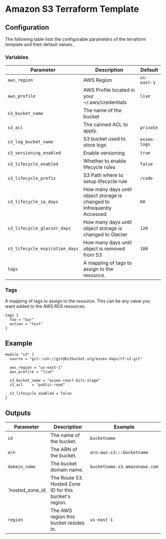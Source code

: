 # Amazon S3 Terraform Template

## Configuration

The following table lists the configurable parameters of the terraform template and their default values.

### Variables

| Parameter               | Description                           | Default                                                    |
| ----------------------- | ----------------------------------    | ---------------------------------------------------------- |
| `aws_region`     | AWS Region      | `us-east-1`                                                    |
| `aws_profile` | AWS Profile located in your ~/.aws/credentials  | `live`  |
| `s3_bucket_name` | The name of the bucket | 
| `s3_acl` | The canned ACL to apply. | `private`
| `s3_log_bucket_name` | S3 bucket used to store logs | `exzeo-logs`
| `s3_versioning_enabled` | Enable versioning | `true`
| `s3_lifecycle_enabled` | Whether to enable lifecycle rules | `false`
| `s3_lifecycle_prefix` | S3 Path where to setup lifecycle rule | `/code`
| `s3_lifecycle_ia_days` | How many days until object storage is changed to Infrequently Accessed | `60`
| `s3_lifecycle_glacier_days` | How many days until object storage is changed to Glacier | `120`
| `s3_lifecycle_expiration_days` | How many days until object is removed from S3 | `180`
| `tags` | A mapping of tags to assign to the resource. |

### Tags

A mapping of tags to assign to the resource. This can be any value you want added to the AWS RDS resources.
```
tags {
  foo = "bar"
  action = "test"
}
```

## Example
```
module "s3" {
  source = "git::ssh://git@bitbucket.org/exzeo-dops/tf-s3.git"

  aws_region = "us-east-1"
  aws_profile = "live"  

  s3_bucket_name = "exzeo-react-bits-stage"
  s3_acl    = "public-read"

  s3_lifecycle_enabled = false
}
```

## Outputs
| Parameter               | Description                           | Example                                                    |
| ----------------------- | ----------------------------------    | ---------------------------------------------------------- |
| `id`     | The name of the bucket.      | `bucketname`                                                    |
| `arn` | The ARN of the bucket. | `arn:aws:s3:::bucketname`
| `domain_name` | The bucket domain name. | `bucketname.s3.amazonaws.com`
| `hosted_zone_id | The Route 53 Hosted Zone ID for this bucket's region. | 
| `region` | The AWS region this bucket resides in. | `us-east-1`